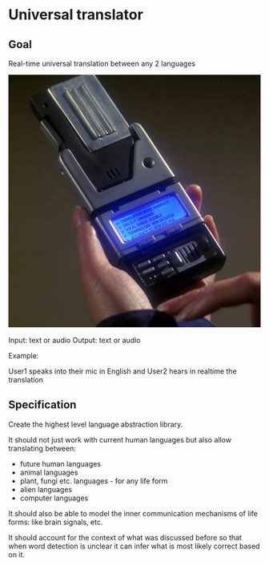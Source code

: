 # Universal translator

## Goal

Real-time universal translation between any 2 languages

![Starfleet Universal Translator](assets/images/Starfleet_universal_translator%202C_2150s.png)

Input: text or audio
Output: text or audio

Example:

User1 speaks into their mic in English and User2 hears in realtime the translation


## Specification

Create the highest level language abstraction library.

It should not just work with current human languages but also allow translating between:

* future human languages
* animal languages
* plant, fungi etc. languages - for any life form
* alien languages
* computer languages

It should also be able to model the inner communication mechanisms of life forms: like brain signals, etc.

It should account for the context of what was discussed before so that when word detection is unclear it can infer what is most likely correct based on it.